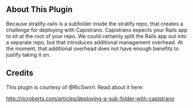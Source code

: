 ## About This Plugin

Because stratify-rails is a subfolder inside the stratify repo, that creates
a challenge for deploying with Capistrano. Capistrano expects your Rails app
to sit at the root of your repo. We could certainly split the Rails app out
into a separate repo, but that introduces additional management overhead. At
the moment, that additional overhead does not have enough benefits to justify
taking it on.

## Credits

This plugin is courtesy of @RicSwirrl.  Read about it here:

http://ricroberts.com/articles/deploying-a-sub-folder-with-capistrano
